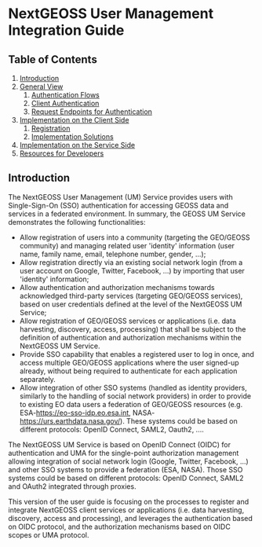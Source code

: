 # NextGEOSS User Management Integration Guide

## Table of Contents
1. [Introduction](#introduction)
2. [General View](https://github.com/ec-nextgeoss/nextgeoss-integration-guide-ums/blob/master/general_view.adoc)
    1. [Authentication Flows](https://github.com/ec-nextgeoss/nextgeoss-integration-guide-um/blob/master/general_view.adoc#authentication-flows)
    2. [Client Authentication](https://github.com/ec-nextgeoss/nextgeoss-integration-guide-um/blob/master/general_view.adoc#client-authentication)
    3. [Request Endpoints for Authentication](https://github.com/ec-nextgeoss/nextgeoss-integration-guide-um/blob/master/general_view.adoc#request-endpoints-for-authentication)
3. [Implementation on the Client Side](https://github.com/ec-nextgeoss/nextgeoss-integration-guide-um/blob/master/client_implementation.adoc)
    1. [Registration](https://github.com/ec-nextgeoss/nextgeoss-integration-guide-um/blob/master/client_implementation.adoc#registration)
    2. [Implementation Solutions](https://github.com/ec-nextgeoss/nextgeoss-integration-guide-um/blob/master/client_implementation.adoc#implementation-solutions-for-js-clients)
4. [Implementation on the Service Side](https://github.com/ec-nextgeoss/nextgeoss-integration-guide-um/blob/master/service_implementation.adoc)
5. [Resources for Developers](https://github.com/ec-nextgeoss/nextgeoss-integration-guide-um/blob/master/dev_resources.adoc)


## Introduction <a name="introduction"></a>

The NextGEOSS User Management (UM) Service provides users with Single-Sign-On (SSO) authentication for accessing GEOSS data and services in a federated environment. In summary, the GEOSS UM Service demonstrates the following functionalities:

* Allow registration of users into a community (targeting the GEO/GEOSS community) and managing related user 'identity' information (user name, family name, email, telephone number, gender, ...);
* Allow registration directly via an existing social network login (from a user account on Google, Twitter, Facebook, ...) by importing that user 'identity' information;
* Allow authentication and authorization mechanisms towards acknowledged third-party services (targeting GEO/GEOSS services), based on user credentials defined at the level of the NextGEOSS UM Service;
* Allow registration of GEO/GEOSS services or applications (i.e. data harvesting, discovery, access, processing) that shall be subject to the definition of authentication and authorization mechanisms within the NextGEOSS UM Service.
* Provide SSO capability that enables a registered user to log in once, and access multiple GEO/GEOSS applications where the user signed-up already, without being required to authenticate for each application separately.
* Allow integration of other SSO systems (handled as identity providers, similarly to the handling of social network providers) in order to provide to existing EO data users a federation of GEO/GEOSS resources (e.g. ESA-https://eo-sso-idp.eo.esa.int, NASA-https://urs.earthdata.nasa.gov/). These systems could be based on different protocols: OpenID Connect, SAML2, Oauth2, ....

The NextGEOSS UM Service is based on OpenID Connect (OIDC) for authentication and UMA for the single-point authorization management allowing integration of social network login (Google, Twitter, Facebook, ...) and other SSO systems to provide a federation (ESA, NASA). Those SSO systems could be based on different protocols: OpenID Connect, SAML2 and OAuth2 integrated through proxies.

This version of the user guide is focusing on the processes to register and integrate NextGEOSS client services or applications (i.e. data harvesting, discovery, access and processing), and leverages the authentication based on OIDC protocol, and the authorization mechanisms based on OIDC scopes or UMA protocol.
